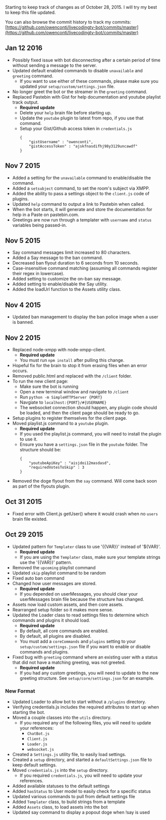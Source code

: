 Starting to keep track of changes as of October 28, 2015. I will try my best to keep this file updated.

You can also browse the commit history to track my commits: [https://github.com/owenconti/livecodingtv-bot/commits/master](https://github.com/owenconti/livecodingtv-bot/commits/master)

## Jan 12 2016
* Possibly fixed issue with bot disconnecting after a certain period of time without sending a message to the server.
* Updated default enabled commands to disable `unavailable` and `greeting` command.
  * If you want to use either of these commands, please make sure you updated your `setup/custom/settings.json` file.
* No longer greet the bot or the streamer in the `greeting` command.
* Replaced Pastebin with Gist for help documentation and youtube playlist track output.
  * **Required update**
  * Delete your `help` brain file before starting up.
  * Update the `youtube` plugin to latest from repo, if you use that command.
  * Setup your Gist/Github access token in `credentials.js`
    ```
	{
		"gistUsername" : "owenconti",
		"gistAccessToken" : "ajskfnasdifhj98y3129uncawdf"
	}
	```

## Nov 7 2015
* Added a setting for the `unavailable` command to enable/disable the command.
* Added a `setsubject` command, to set the room's subject via XMPP.
* Added the ability to pass a settings object to the `client.js` code of plugins.
* Updated `help` command to output a link to Pastebin when called.
* When the bot starts, it will generate and store the documentation for help in a Paste on pastebin.com.
* Greetings are now run through a templater with `username` and `status` variables being passed-in.

## Nov 5 2015
* Say command messages limit increased to 80 characters.
* Added a Say message to the ban command.
* Decreased ban flyout duration to 6 seconds from 10 seconds.
* Case-insensitive command matching (assuming all commands register their regex in lowercase).
* Added setting to customize the on-ban say message.
* Added setting to enable/disable the Say utility.
* Added the loadUrl function to the Assets utility class.

## Nov 4 2015
* Updated ban management to display the ban police image when a user is banned.

## Nov 2 2015
* Replaced node-xmpp with node-xmpp-client.
  * **Required update**
  * You must run `npm install` after pulling this change.
* Hopeful fix for the brain to stop it from erasing files when an error occurs.
* Removed public.html and replaced with the `/client` folder.
* To run the new client page:
  * Make sure the bot is running
  * Open a new terminal window and navigate to `/client`
  * Run `python -m SimpleHTTPServer {PORT}`
  * Navgiate to `localhost:{PORT}/#{USERNAME}`
  * The websocket connection should happen, any plugin code should be loaded, and then the client page should be ready to go.
* Setup plugins to register themselves for the client page.
* Moved playlist.js command to a `youtube` plugin.
  * **Required update**
  * If you used the playlist.js command, you will need to install the plugin to use it.
  * Ensure you have a `settings.json` file in the `youtube` folder. The structure should be:
	```
	{
		"youtubeApiKey" : "aisjdoi12masdasd",
		"requiredVotesToSkip" : 3
	}
	```
* Removed the doge flyout from the `say` command. Will come back soon as part of the flyouts plugin.

## Oct 31 2015
* Fixed error with Client.js getUser() where it would crash when no `users` brain file existed.

## Oct 29 2015
* Updated pattern for `Templater` class to use '{{VAR}}' instead of '${VAR}'.
  * **Required update**
  * If you are using the `Templater` class, make sure your template strings use the '{{VAR}}' pattern.
* Removed the `upcoming` playlist command
* Updated `skip` playlist command to be random
* Fixed auto ban command
* Changed how user messages are stored.
  * **Required update**
  * If you depended on userMessages, you should clear your userMessages brain file because the structure has changed.
* Assets now load custom assets, and then core assets.
* Rearranged setup folder so it makes more sense.
* Updated the Loader class to read settings files to determine which commands and plugins it should load.
  * **Required update**
  * By default, all core commands are enabled.
  * By default, all plugins are disabled.
  * You must add a `coreCommands` and `plugins` setting to your `setup/custom/settings.json` file if you want to enable or disable commands and plugins.
* Fixed bug with `greeting` command where an existing user with a status that did not have a matching greeting, was not greeted.
  * **Required update**
  * If you had any custom greetings, you will need to update to the new greeting structure. See `setup/core/settings.json` for an example.

### New Format

* Updated Loader to allow bot to start without a `/plugins` directory.
* Verifying credentials.js includes the required attributes to start up when starting the bot.
* Moved a couple classes into the `utils` directory.
  * If you required any of the following files, you will need to update your references:
    * `ChatBot.js`
	* `Client.js`
	* `Loader.js`
	* `websocket.js`
* Created a `Settings.js` utility file, to easily load settings.
* Created a `setup` directory, and started a `defaultSettings.json` file to keep default settings.
* Moved `credentials.js` into the `setup` directory.
  * If you required `credentials.js`, you will need to update your references.
* Added available statuses to the default settings
* Added `hasStatus` to User model to easily check for a specific status
* Updated various commands to pull from default settings file
* Added `Templater` class, to build strings from a template
* Added `Assets` class, to load assets into the bot
* Updated say command to display a popout doge when !say is used
